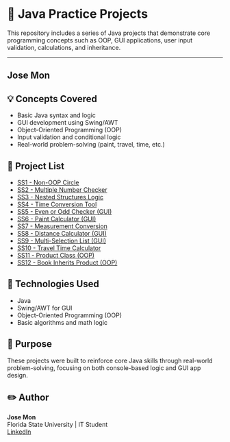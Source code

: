 # 📘 Java Practice Projects

This repository includes a series of Java projects that demonstrate core programming concepts such as OOP, GUI applications, user input validation, calculations, and inheritance.

---
## Jose Mon


## 💡 Concepts Covered
- Basic Java syntax and logic
- GUI development using Swing/AWT
- Object-Oriented Programming (OOP)
- Input validation and conditional logic
- Real-world problem-solving (paint, travel, time, etc.)    

## 🧾 Project List

- [SS1 - Non-OOP Circle](./SS1_Circle/SS1_Circle%20README.md)  
- [SS2 - Multiple Number Checker](./SS2_MultipleNumber/SS2_MultipleNumber%20README.md)  
- [SS3 - Nested Structures Logic](./SS3_NestedStructures/SS3_NestedStructures%20README.md)  
- [SS4 - Time Conversion Tool](./SS4_TimeConversion/SS4_TimeConversion%20README.md)  
- [SS5 - Even or Odd Checker (GUI)](./SS5_EvenOdd_GUI/SS5_EvenOdd_GUI%20README.md)  
- [SS6 - Paint Calculator (GUI)](./SS6_PaintCalculator_GUI/SS6_PaintCalculator_GUI%20README.md)  
- [SS7 - Measurement Conversion](./SS7_MeasurementConversion/SS7_MeasurementConversion%20README.md)  
- [SS8 - Distance Calculator (GUI)](./SS8_DistanceCalculator_GUI/SS8_DistanceCalculator_GUI%20README.md)  
- [SS9 - Multi-Selection List (GUI)](./SS9_SelectionList_GUI/SS9_SelectionList_GUI%20README.md)  
- [SS10 - Travel Time Calculator](./SS10_TravelTime)  
- [SS11 - Product Class (OOP)](./SS11_ProductClass)  
- [SS12 - Book Inherits Product (OOP)](./SS12_BookProductInheritance)  

## 🔧 Technologies Used

- Java
- Swing/AWT for GUI
- Object-Oriented Programming (OOP)
- Basic algorithms and math logic

## 🎯 Purpose

These projects were built to reinforce core Java skills through real-world problem-solving, focusing on both console-based logic and GUI app design.

## ✏️ Author
**Jose Mon**  
Florida State University | IT Student  
[LinkedIn](https://www.linkedin.com/in/your-profile)